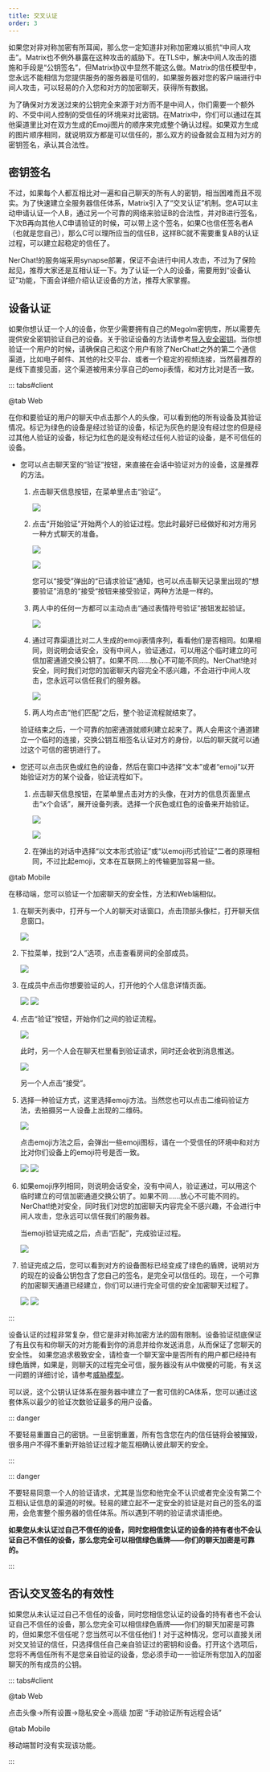 ```yaml
---
title: 交叉认证
order: 3
---
```


如果您对非对称加密有所耳闻，那么您一定知道非对称加密难以抵抗“中间人攻击”。Matrix也不例外暴露在这种攻击的威胁下。在TLS中，解决中间人攻击的措施和手段是“公钥签名”，但Matrix协议中显然不能这么做。Matrix的信任模型中，您永远不能相信为您提供服务的服务器是可信的，如果服务器对您的客户端进行中间人攻击，可以轻易的介入您和对方的加密聊天，获得所有数据。

为了确保对方发送过来的公钥完全来源于对方而不是中间人，你们需要一个额外的、不受中间人控制的受信任的环境来对比密钥。在Matrix中，你们可以通过在其他渠道里比对在双方生成的Emoji图片的顺序来完成整个确认过程。如果双方生成的图片顺序相同，就说明双方都是可以信任的，那么双方的设备就会互相为对方的密钥签名，承认其合法性。

## 密钥签名

不过，如果每个人都互相比对一遍和自己聊天的所有人的密钥，相当困难而且不现实。为了快速建立全服务器信任体系，Matrix引入了“交叉认证”机制。您A可以主动申请认证一个人B，通过另一个可靠的网络来验证B的合法性，并对B进行签名，下次B再向其他人C申请验证的时候，可以带上这个签名，如果C也信任签名者A（也就是您自己），那么C可以理所应当的信任B，这样BC就不需要重复AB的认证过程，可以建立起稳定的信任了。

NerChat!的服务端采用synapse部署，保证不会进行中间人攻击，不过为了保险起见，推荐大家还是互相认证一下。为了认证一个人的设备，需要用到“设备认证”功能，下面会详细介绍认证设备的方法，推荐大家掌握。

## 设备认证

如果你想认证一个人的设备，你至少需要拥有自己的Megolm密钥库，所以需要先提供安全密钥验证自己的设备。关于验证设备的方法请参考[导入安全密钥](secure_key/#加载安全密钥)。当你想验证一个用户的时候，请确保自己和这个用户有除了NerChat!之外的第二个通信渠道，比如电子邮件、其他的社交平台、或者一个稳定的视频连接，当然最推荐的是线下直接见面，这个渠道被用来分享自己的emoji表情，和对方比对是否一致。

::: tabs#client

@tab Web

在你和要验证的用户的聊天中点击那个人的头像，可以看到他的所有设备及其验证情况。标记为绿色的设备是经过验证的设备，标记为灰色的是没有经过您的但是经过其他人验证的设备，标记为红色的是没有经过任何人验证的设备，是不可信任的设备。

- 您可以点击聊天室的“验证”按钮，来直接在会话中验证对方的设备，这是推荐的方法。

    1. 点击聊天信息按钮，在菜单里点击“验证”。

        ![](/nerchatguide/web/start_verify.png)
    
    2. 点击“开始验证”开始两个人的验证过程。您此时最好已经做好和对方用另一种方式聊天的准备。

        ![](/nerchatguide/web/auth_request.png)

        ![](/nerchatguide/web/auth_request_chat.png)

        您可以“接受”弹出的“已请求验证”通知，也可以点击聊天记录里出现的“想要验证”消息的“接受“按钮来接受验证，两种方法是一样的。

    3. 两人中的任何一方都可以主动点击“通过表情符号验证”按钮发起验证。

        ![](/nerchatguide/web/auth_via_emoji.png)
    
    4. 通过可靠渠道比对二人生成的emoji表情序列，看看他们是否相同。如果相同，则说明会话安全，没有中间人，验证通过，可以用这个临时建立的可信加密通道交换公钥了。如果不同……放心不可能不同的。NerChat!绝对安全，同时我们对您的加密聊天内容完全不感兴趣，不会进行中间人攻击，您永远可以信任我们的服务器。

        ![](/nerchatguide/web/emoji_compare.png)

    5. 两人均点击“他们匹配”之后，整个验证流程就结束了。

    验证结束之后，一个可靠的加密通道就顺利建立起来了。两人会用这个通道建立一个临时的连接，交换公钥互相签名认证对方的身份，以后的聊天就可以通过这个可信的密钥进行了。

- 您还可以点击灰色或红色的设备，然后在窗口中选择“文本”或者“emoji”以开始验证对方的某个设备，验证流程如下。

    1. 点击聊天信息按钮，在菜单里点击对方的头像，在对方的信息页面里点击“x个会话”，展开设备列表。选择一个灰色或红色的设备来开始验证。

        ![](/nerchatguide/web/start_device_verify.png)

        ![](/nerchatguide/web/choose_device.png)

    2. 在弹出的对话中选择“以文本形式验证”或“以emoji形式验证”二者的原理相同，不过比起emoji，文本在互联网上的传输更加容易一些。

@tab Mobile

在移动端，您可以验证一个加密聊天的安全性，方法和Web端相似。

1. 在聊天列表中，打开与一个人的聊天对话窗口，点击顶部头像栏，打开聊天信息窗口。

    ![](/nerchatguide/mobile/1_chat.jpg)
    

2. 下拉菜单，找到“2人”选项，点击查看房间的全部成员。

    ![](/nerchatguide/mobile/2_chat_details.jpg)

3. 在成员中点击你想要验证的人，打开他的个人信息详情页面。

    ![](/nerchatguide/mobile/3_room_members.jpg)
    ![](/nerchatguide/mobile/4_user_details.jpg)

4. 点击“验证”按钮，开始你们之间的验证流程。

    ![](/nerchatguide/mobile/5_start_verify.jpg)

    此时，另一个人会在聊天栏里看到验证请求，同时还会收到消息推送。

    ![](/nerchatguide/mobile/o1_received_verify_request.jpg)

    另一个人点击“接受”。

5. 选择一种验证方式，这里选择emoji方法。当然您也可以点击二维码验证方法，去拍摄另一人设备上出现的二维码。

    ![](/nerchatguide/mobile/o2_choose_verify_metohd.jpg)

    点击emoji方法之后，会弹出一些emoji图标，请在一个受信任的环境中和对方比对你们设备上的emoji符号是否一致。

    ![](/nerchatguide/mobile/6_emoji_verify.jpg)
    ![](/nerchatguide/mobile/o3_emoji.jpg)

6. 如果emoji序列相同，则说明会话安全，没有中间人，验证通过，可以用这个临时建立的可信加密通道交换公钥了。如果不同……放心不可能不同的。NerChat!绝对安全，同时我们对您的加密聊天内容完全不感兴趣，不会进行中间人攻击，您永远可以信任我们的服务器。

    当emoji验证完成之后，点击“匹配”，完成验证过程。

    ![](/nerchatguide/mobile/7_verify_complete_shield.jpg)

7. 验证完成之后，您可以看到对方的设备图标已经变成了绿色的盾牌，说明对方的现在的设备公钥包含了您自己的签名，是完全可以信任的。现在，一个可靠的加密聊天通道已经建立，你们可以进行完全可信的安全加密聊天过程了。

    ![](/nerchatguide/mobile/8_user_details_verified.jpg)
    ![](/nerchatguide/mobile/9_room_members_verified.jpg)

:::

设备认证的过程非常复杂，但它是非对称加密方法的固有限制。设备验证彻底保证了有且仅有和你聊天的对方能看到你的消息并给你发送消息，从而保证了您聊天的安全性。
如果您追求极致安全，请检查一个聊天室中是否所有的用户都已经持有绿色盾牌，如果是，则聊天的过程完全可信，服务器没有从中做梗的可能，有关这一问题的详细讨论，请参考[威胁模型](device_and_secret/#威胁模型)。

可以说，这个公钥认证体系在服务器中建立了一套可信的CA体系，您可以通过这套体系以最少的验证次数验证最多的用户设备。

::: danger

不要轻易重置自己的密钥。一旦密钥重置，所有包含您在内的信任链将会被摧毁，很多用户不得不重新开始验证过程才能互相确认彼此聊天的安全。

:::

::: danger

不要轻易同意一个人的验证请求，尤其是当您和他完全不认识或者完全没有第二个互相认证信息的渠道的时候。轻易的建立起不一定安全的验证是对自己的签名的滥用，会危害整个服务器的信任体系。所以遇到不明的验证请求请拒绝。

**如果您从未认证过自己不信任的设备，同时您相信您认证的设备的持有者也不会认证自己不信任的设备，那么您完全可以相信绿色盾牌——你们的聊天加密是可靠的。**

:::

## 否认交叉签名的有效性

如果您从未认证过自己不信任的设备，同时您相信您认证的设备的持有者也不会认证自己不信任的设备，那么您完全可以相信绿色盾牌——你们的聊天加密是可靠的，但如果您不信任呢？您当然可以不信任他们！对于这种情况，您可以直接关闭对交叉验证的信任，只选择信任自己亲自验证过的密钥和设备。打开这个选项后，您将不再信任所有不是您亲自验证的设备，您必须手动一一验证所有您加入的加密聊天的所有成员的公钥。

::: tabs#client

@tab Web

点击头像->所有设置->隐私安全->高级 加密 “手动验证所有远程会话”

@tab Mobile

移动端暂时没有实现该功能。

:::
